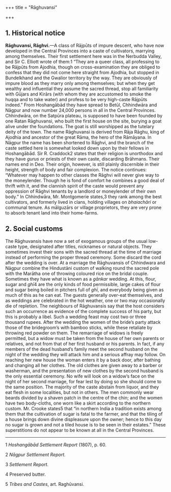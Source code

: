 +++
title = "Rāghuvansi"

+++


## 1. Historical notice

**Rāghuvansi, Rāghvi.**—A class of Rājpūts of impure descent, who have now developed in the Central Provinces into a caste of cultivators, marrying among themselves. Their first settlement here was in the Nerbudda Valley, and Sir C. Elliott wrote of them:1 “They are a queer class, all professing to be Rājpūts from Ajodhia, though on cross-examination they are obliged to confess that they did not come here straight from Ajodhia, but stopped in Bundelkhand and the Gwalior territory by the way. They are obviously of impure blood as they marry only among themselves; but when they get wealthy and influential they assume the sacred thread, stop all familiarity with Gūjars and Kirārs \(with whom they are accustomed to smoke the huqqa and to take water\) and profess to be very high-caste Rājpūts indeed.” From Hoshangābād they have spread to Betūl, Chhindwāra and Nāgpur and now number 24,000 persons in all in the Central Provinces. Chhindwāra, on the Satpūra plateau, is supposed to have been founded by one Ratan Rāghuvansi, who built the first house on the site, burying a goat alive under the foundations. The goat is still worshipped as the tutelary deity of the town. The name Rāghuvansi is derived from Rāja Rāghu, king of Ajodhia and ancestor of the great Rāma, the hero of the Rāmāyana. In Nāgpur the name has been shortened to Rāghvi, and the branch of the caste settled here is somewhat looked down upon by their fellows in Hoshangābād. Sir R. Craddock2 states that their religion is unorthodox and they have *gurus* or priests of their own caste, discarding Brāhmans. Their names end in Deo. Their origin, however, is still plainly discernible in their height, strength of body and fair complexion. The notice continues: “Whatever may happen to other classes the Rāghvi will never give way to the moneylender. Though he is fond of comfort he combines a good deal of thrift with it, and the clannish spirit of the caste would prevent any oppression of Rāghvi tenants by a landlord or moneylender of their own body.” In Chhindwāra, Mr. Montgomerie states,3 they rank among the best cultivators, and formerly lived in clans, holding villages on *bhaiachāri* or communal tenure. As mālguzārs or village proprietors, they are very prone to absorb tenant land into their home-farms. 



## 2. Social customs

The Rāghuvansis have now a set of exogamous groups of the usual low-caste type, designated after titles, nicknames or natural objects. They sometimes invest their sons with the sacred thread at the time of marriage instead of performing the proper thread ceremony. Some discard the cord after the wedding is over. At a marriage the Rāghuvansis of Chhindwara and Nāgpur combine the Hindustāni custom of walking round the sacred pole with the Marātha one of throwing coloured rice on the bridal couple. Sometimes they have what is known as a *gānkar* wedding. At this, flour, sugar and *ghī*4 are the only kinds of food permissible, large cakes of flour and sugar being boiled in pitchers full of *ghī*, and everybody being given as much of this as he can eat. The guests generally over-eat themselves, and as weddings are celebrated in the hot weather, one or two may occasionally die of repletion. The neighbours of Rāghuvansis say that the host considers such an occurrence as evidence of the complete success of his party, but this is probably a libel. Such a wedding feast may cost two or three thousand rupees. After the wedding the women of the bride’s party attack those of the bridegroom’s with bamboo sticks, while these retaliate by throwing red powder on them. The remarriage of widows is freely permitted, but a widow must be taken from the house of her own parents or relatives, and not from that of her first husband or his parents. In fact, if any members of the dead husband’s family meet the second husband on the night of the wedding they will attack him and a serious affray may follow. On reaching her new house the woman enters it by a back door, after bathing and changing all her clothes. The old clothes are given away to a barber or washerman, and the presentation of new clothes by the second husband is the only essential ceremony. No wife will look on a widow’s face on the night of her second marriage, for fear lest by doing so she should come to the same position. The majority of the caste abstain from liquor, and they eat flesh in some localities, but not in others. The men commonly wear beards divided by a shaven patch in the centre of the chin; and the women have two body-cloths, one worn like a skirt according to the northern custom. Mr. Crooke states5 that “in northern India a tradition exists among them that the cultivation of sugar is fatal to the farmer, and that the tiling of a house brings down divine displeasure upon the owner; hence to this day no sugar is grown and not a tiled house is to be seen in their estates.” These superstitions do not appear to be known at all in the Central Provinces. 



* * *

1 *Hoshangābād Settlement Report* \(1807\), p. 60. 

2 *Nāgpur Settlement Report*. 

3 *Settlement Report*. 

4 Preserved butter. 

5 *Tribes and Castes*, art. Raghūvansi. 





